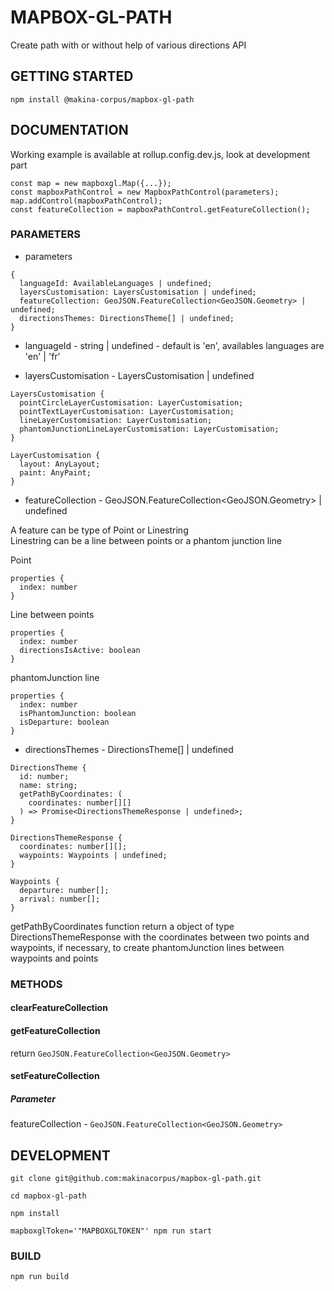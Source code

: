 # MAPBOX-GL-PATH

Create path with or without help of various directions API

## GETTING STARTED

```
npm install @makina-corpus/mapbox-gl-path
```

## DOCUMENTATION

Working example is available at rollup.config.dev.js, look at development part

```
const map = new mapboxgl.Map({...});
const mapboxPathControl = new MapboxPathControl(parameters);
map.addControl(mapboxPathControl);
const featureCollection = mapboxPathControl.getFeatureCollection();
```

### PARAMETERS

- parameters

```
{
  languageId: AvailableLanguages | undefined;
  layersCustomisation: LayersCustomisation | undefined;
  featureCollection: GeoJSON.FeatureCollection<GeoJSON.Geometry> | undefined;
  directionsThemes: DirectionsTheme[] | undefined;
}
```

- languageId - string | undefined - default is 'en', availables languages are 'en' | 'fr'

- layersCustomisation - LayersCustomisation | undefined

```
LayersCustomisation {
  pointCircleLayerCustomisation: LayerCustomisation;
  pointTextLayerCustomisation: LayerCustomisation;
  lineLayerCustomisation: LayerCustomisation;
  phantomJunctionLineLayerCustomisation: LayerCustomisation;
}

LayerCustomisation {
  layout: AnyLayout;
  paint: AnyPaint;
}
```

- featureCollection - GeoJSON.FeatureCollection<GeoJSON.Geometry> | undefined

A feature can be type of Point or Linestring\
Linestring can be a line between points or a phantom junction line

Point

```
properties {
  index: number
}
```

Line between points

```
properties {
  index: number
  directionsIsActive: boolean
}
```

phantomJunction line

```
properties {
  index: number
  isPhantomJunction: boolean
  isDeparture: boolean
}
```

- directionsThemes - DirectionsTheme[] | undefined

```
DirectionsTheme {
  id: number;
  name: string;
  getPathByCoordinates: (
    coordinates: number[][]
  ) => Promise<DirectionsThemeResponse | undefined>;
}

DirectionsThemeResponse {
  coordinates: number[][];
  waypoints: Waypoints | undefined;
}

Waypoints {
  departure: number[];
  arrival: number[];
}
```

getPathByCoordinates function return a object of type DirectionsThemeResponse with the coordinates between two points and waypoints, if necessary, to create phantomJunction lines between waypoints and points

### METHODS

#### clearFeatureCollection

#### getFeatureCollection

return `GeoJSON.FeatureCollection<GeoJSON.Geometry>`

#### setFeatureCollection

##### Parameter

featureCollection - `GeoJSON.FeatureCollection<GeoJSON.Geometry>`

## DEVELOPMENT

```
git clone git@github.com:makinacorpus/mapbox-gl-path.git

cd mapbox-gl-path

npm install

mapboxglToken='"MAPBOXGLTOKEN"' npm run start
```

### BUILD

```
npm run build
```
